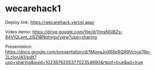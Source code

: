 # wecarehack1

Deploy link: https://wecarehack.vercel.app/

Video demo: https://drive.google.com/file/d/1ImsNSjBZs-84VlQLpnt_zlSZIBNqhvgv/view?usp=sharing

Presentation: https://docs.google.com/presentation/d/1MqyaJnX66eRQR9Vctva7Rq-2LcIorJA1/edit?usp=sharing&ouid=102387620537702354690&rtpof=true&sd=true
